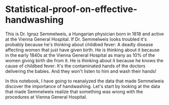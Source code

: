 # Statistical-proof-on-effective-handwashing








This is Dr. Ignaz Semmelweis, a Hungarian physician born in 1818 and active at the Vienna General Hospital. If Dr. Semmelweis looks troubled it's probably because he's thinking about childbed fever: A deadly disease affecting women that just have given birth. He is thinking about it because in the early 1840s at the Vienna General Hospital as many as 10% of the women giving birth die from it. He is thinking about it because he knows the cause of childbed fever: It's the contaminated hands of the doctors delivering the babies. And they won't listen to him and wash their hands!

In this notebook, I have going to reanalyzed the data that made Semmelweis discover the importance of handwashing. Let's start by looking at the data that made Semmelweis realize that something was wrong with the procedures at Vienna General Hospital.


